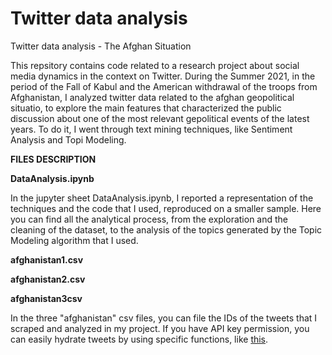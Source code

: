 # Twitter data analysis
Twitter data analysis - The Afghan Situation

This repsitory contains code related to a research project about social media dynamics in the context on Twitter. During the Summer 2021, in the period of the Fall of Kabul and the American withdrawal of the troops from Afghanistan, I analyzed twitter data related to the afghan geopolitical situatio, to explore the main features that characterized the public discussion about one of the most relevant gepolitical events of the latest years. To do it, I went through text mining techniques, like Sentiment Analysis and Topi Modeling.

**FILES DESCRIPTION**

**DataAnalysis.ipynb** 

In the jupyter sheet DataAnalysis.ipynb, I reported a representation of the techniques and the code that I used, reproduced on a smaller sample. Here you can find all the analytical process, from the exploration and the cleaning of the dataset, to the analysis of the topics generated by the Topic Modeling algorithm that I used.


**afghanistan1.csv**

**afghanistan2.csv**

**afghanistan3csv**

In the three "afghanistan" csv files, you can file the IDs of the tweets that I scraped and analyzed in my project. If you have API key permission, you can easily hydrate tweets by using specific functions, like <a href=https://rdrr.io/cran/academictwitteR/man/hydrate_tweets.html>this</A>.
